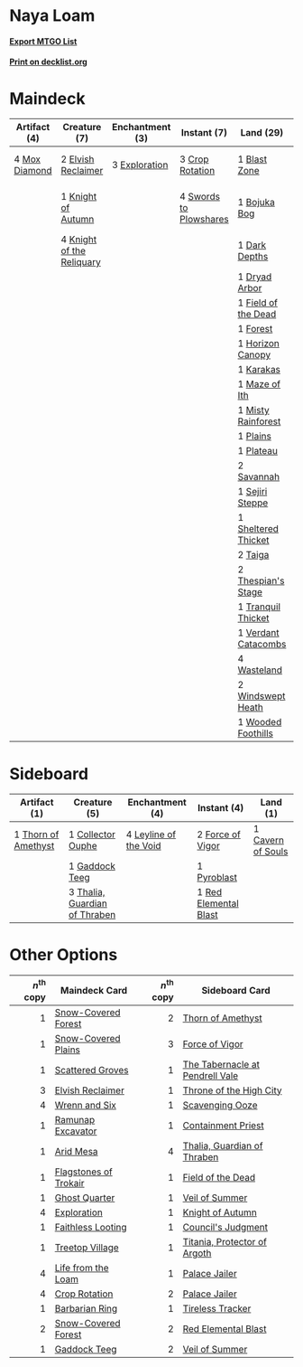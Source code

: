 # Naya Loam

#### [Export MTGO List](../collection/Naya%20Loam/Naya%20Loam.txt)
#### [Print on decklist.org](http://decklist.org/?deckmain=1%09Blast%20Zone%0A1%09Bojuka%20Bog%0A3%09Crop%20Rotation%0A1%09Dark%20Depths%0A1%09Dryad%20Arbor%0A2%09Elvish%20Reclaimer%0A3%09Exploration%0A1%09Field%20of%20the%20Dead%0A1%09Forest%0A4%09Green%20Sun's%20Zenith%0A1%09Horizon%20Canopy%0A1%09Karakas%0A1%09Knight%20of%20Autumn%0A4%09Knight%20of%20the%20Reliquary%0A3%09Life%20from%20the%20Loam%0A1%09Maze%20of%20Ith%0A1%09Misty%20Rainforest%0A4%09Mox%20Diamond%0A1%09Plains%0A1%09Plateau%0A2%09Savannah%0A1%09Sejiri%20Steppe%0A1%09Sheltered%20Thicket%0A4%09Swords%20to%20Plowshares%0A2%09Taiga%0A2%09Thespian's%20Stage%0A1%09Tranquil%20Thicket%0A1%09Verdant%20Catacombs%0A4%09Wasteland%0A2%09Windswept%20Heath%0A1%09Wooded%20Foothills%0A3%09Wrenn%20and%20Six&deckside=1%09Cavern%20of%20Souls%0A1%09Collector%20Ouphe%0A2%09Force%20of%20Vigor%0A1%09Gaddock%20Teeg%0A4%09Leyline%20of%20the%20Void%0A1%09Pyroblast%0A1%09Red%20Elemental%20Blast%0A3%09Thalia,%20Guardian%20of%20Thraben%0A1%09Thorn%20of%20Amethyst)
# Maindeck

|                                     Artifact (4)                                     |                                            Creature (7)                                            |                                    Enchantment (3)                                     |                                         Instant (7)                                          |                                          Land (29)                                           |                                     Planeswalker (3)                                     |                                          Sorcery (7)                                          |
|--------------------------------------------------------------------------------------|----------------------------------------------------------------------------------------------------|----------------------------------------------------------------------------------------|----------------------------------------------------------------------------------------------|----------------------------------------------------------------------------------------------|------------------------------------------------------------------------------------------|-----------------------------------------------------------------------------------------------|
|4 [Mox Diamond](http://gatherer.wizards.com/Pages/Card/Details.aspx?multiverseid=5193)|2 [Elvish Reclaimer](http://gatherer.wizards.com/Pages/Card/Details.aspx?multiverseid=466923)       |3 [Exploration](http://gatherer.wizards.com/Pages/Card/Details.aspx?multiverseid=382262)|3 [Crop Rotation](http://gatherer.wizards.com/Pages/Card/Details.aspx?multiverseid=417430)    |1 [Blast Zone](http://gatherer.wizards.com/Pages/Card/Details.aspx?multiverseid=461171)       |3 [Wrenn and Six](http://gatherer.wizards.com/Pages/Card/Details.aspx?multiverseid=464166)|4 [Green Sun's Zenith](http://gatherer.wizards.com/Pages/Card/Details.aspx?multiverseid=413711)|
|                                                                                      |1 [Knight of Autumn](http://gatherer.wizards.com/Pages/Card/Details.aspx?multiverseid=452933)       |                                                                                        |4 [Swords to Plowshares](http://gatherer.wizards.com/Pages/Card/Details.aspx?multiverseid=869)|1 [Bojuka Bog](http://gatherer.wizards.com/Pages/Card/Details.aspx?multiverseid=376269)       |                                                                                          |3 [Life from the Loam](http://gatherer.wizards.com/Pages/Card/Details.aspx?multiverseid=338409)|
|                                                                                      |4 [Knight of the Reliquary](http://gatherer.wizards.com/Pages/Card/Details.aspx?multiverseid=189145)|                                                                                        |                                                                                              |1 [Dark Depths](http://gatherer.wizards.com/Pages/Card/Details.aspx?multiverseid=121155)      |                                                                                          |                                                                                               |
|                                                                                      |                                                                                                    |                                                                                        |                                                                                              |1 [Dryad Arbor](http://gatherer.wizards.com/Pages/Card/Details.aspx?multiverseid=136196)      |                                                                                          |                                                                                               |
|                                                                                      |                                                                                                    |                                                                                        |                                                                                              |1 [Field of the Dead](http://gatherer.wizards.com/Pages/Card/Details.aspx?multiverseid=467001)|                                                                                          |                                                                                               |
|                                                                                      |                                                                                                    |                                                                                        |                                                                                              |1 [Forest](http://gatherer.wizards.com/Pages/Card/Details.aspx?multiverseid=439860)           |                                                                                          |                                                                                               |
|                                                                                      |                                                                                                    |                                                                                        |                                                                                              |1 [Horizon Canopy](http://gatherer.wizards.com/Pages/Card/Details.aspx?multiverseid=409571)   |                                                                                          |                                                                                               |
|                                                                                      |                                                                                                    |                                                                                        |                                                                                              |1 [Karakas](http://gatherer.wizards.com/Pages/Card/Details.aspx?multiverseid=413782)          |                                                                                          |                                                                                               |
|                                                                                      |                                                                                                    |                                                                                        |                                                                                              |1 [Maze of Ith](http://gatherer.wizards.com/Pages/Card/Details.aspx?multiverseid=1824)        |                                                                                          |                                                                                               |
|                                                                                      |                                                                                                    |                                                                                        |                                                                                              |1 [Misty Rainforest](http://gatherer.wizards.com/Pages/Card/Details.aspx?multiverseid=405102) |                                                                                          |                                                                                               |
|                                                                                      |                                                                                                    |                                                                                        |                                                                                              |1 [Plains](http://gatherer.wizards.com/Pages/Card/Details.aspx?multiverseid=439856)           |                                                                                          |                                                                                               |
|                                                                                      |                                                                                                    |                                                                                        |                                                                                              |1 [Plateau](http://gatherer.wizards.com/Pages/Card/Details.aspx?multiverseid=880)             |                                                                                          |                                                                                               |
|                                                                                      |                                                                                                    |                                                                                        |                                                                                              |2 [Savannah](http://gatherer.wizards.com/Pages/Card/Details.aspx?multiverseid=881)            |                                                                                          |                                                                                               |
|                                                                                      |                                                                                                    |                                                                                        |                                                                                              |1 [Sejiri Steppe](http://gatherer.wizards.com/Pages/Card/Details.aspx?multiverseid=243453)    |                                                                                          |                                                                                               |
|                                                                                      |                                                                                                    |                                                                                        |                                                                                              |1 [Sheltered Thicket](http://gatherer.wizards.com/Pages/Card/Details.aspx?multiverseid=426950)|                                                                                          |                                                                                               |
|                                                                                      |                                                                                                    |                                                                                        |                                                                                              |2 [Taiga](http://gatherer.wizards.com/Pages/Card/Details.aspx?multiverseid=883)               |                                                                                          |                                                                                               |
|                                                                                      |                                                                                                    |                                                                                        |                                                                                              |2 [Thespian's Stage](http://gatherer.wizards.com/Pages/Card/Details.aspx?multiverseid=366353) |                                                                                          |                                                                                               |
|                                                                                      |                                                                                                    |                                                                                        |                                                                                              |1 [Tranquil Thicket](http://gatherer.wizards.com/Pages/Card/Details.aspx?multiverseid=220494) |                                                                                          |                                                                                               |
|                                                                                      |                                                                                                    |                                                                                        |                                                                                              |1 [Verdant Catacombs](http://gatherer.wizards.com/Pages/Card/Details.aspx?multiverseid=405113)|                                                                                          |                                                                                               |
|                                                                                      |                                                                                                    |                                                                                        |                                                                                              |4 [Wasteland](http://gatherer.wizards.com/Pages/Card/Details.aspx?multiverseid=413790)        |                                                                                          |                                                                                               |
|                                                                                      |                                                                                                    |                                                                                        |                                                                                              |2 [Windswept Heath](http://gatherer.wizards.com/Pages/Card/Details.aspx?multiverseid=405115)  |                                                                                          |                                                                                               |
|                                                                                      |                                                                                                    |                                                                                        |                                                                                              |1 [Wooded Foothills](http://gatherer.wizards.com/Pages/Card/Details.aspx?multiverseid=405116) |                                                                                          |                                                                                               |


# Sideboard

|                                         Artifact (1)                                         |                                              Creature (5)                                              |                                        Enchantment (4)                                         |                                         Instant (4)                                         |                                          Land (1)                                          |
|----------------------------------------------------------------------------------------------|--------------------------------------------------------------------------------------------------------|------------------------------------------------------------------------------------------------|---------------------------------------------------------------------------------------------|--------------------------------------------------------------------------------------------|
|1 [Thorn of Amethyst](http://gatherer.wizards.com/Pages/Card/Details.aspx?multiverseid=140166)|1 [Collector Ouphe](http://gatherer.wizards.com/Pages/Card/Details.aspx?multiverseid=464107)            |4 [Leyline of the Void](http://gatherer.wizards.com/Pages/Card/Details.aspx?multiverseid=107682)|2 [Force of Vigor](http://gatherer.wizards.com/Pages/Card/Details.aspx?multiverseid=464113)  |1 [Cavern of Souls](http://gatherer.wizards.com/Pages/Card/Details.aspx?multiverseid=278058)|
|                                                                                              |1 [Gaddock Teeg](http://gatherer.wizards.com/Pages/Card/Details.aspx?multiverseid=140188)               |                                                                                                |1 [Pyroblast](http://gatherer.wizards.com/Pages/Card/Details.aspx?multiverseid=4083)         |                                                                                            |
|                                                                                              |3 [Thalia, Guardian of Thraben](http://gatherer.wizards.com/Pages/Card/Details.aspx?multiverseid=442025)|                                                                                                |1 [Red Elemental Blast](http://gatherer.wizards.com/Pages/Card/Details.aspx?multiverseid=814)|                                                                                            |


# Other Options

|*n*<sup>th</sup> copy|                                         Maindeck Card                                          |*n*<sup>th</sup> copy|                                             Sideboard Card                                             |
|--------------------:|------------------------------------------------------------------------------------------------|--------------------:|--------------------------------------------------------------------------------------------------------|
|                    1|[Snow-Covered Forest](http://gatherer.wizards.com/Pages/Card/Details.aspx?multiverseid=121192)  |                    2|[Thorn of Amethyst](http://gatherer.wizards.com/Pages/Card/Details.aspx?multiverseid=140166)            |
|                    1|[Snow-Covered Plains](http://gatherer.wizards.com/Pages/Card/Details.aspx?multiverseid=121267)  |                    3|[Force of Vigor](http://gatherer.wizards.com/Pages/Card/Details.aspx?multiverseid=464113)               |
|                    1|[Scattered Groves](http://gatherer.wizards.com/Pages/Card/Details.aspx?multiverseid=426949)     |                    1|[The Tabernacle at Pendrell Vale](http://gatherer.wizards.com/Pages/Card/Details.aspx?multiverseid=1690)|
|                    3|[Elvish Reclaimer](http://gatherer.wizards.com/Pages/Card/Details.aspx?multiverseid=466923)     |                    1|[Throne of the High City](http://gatherer.wizards.com/Pages/Card/Details.aspx?multiverseid=416837)      |
|                    4|[Wrenn and Six](http://gatherer.wizards.com/Pages/Card/Details.aspx?multiverseid=464166)        |                    1|[Scavenging Ooze](http://gatherer.wizards.com/Pages/Card/Details.aspx?multiverseid=420783)              |
|                    1|[Ramunap Excavator](http://gatherer.wizards.com/Pages/Card/Details.aspx?multiverseid=430818)    |                    1|[Containment Priest](http://gatherer.wizards.com/Pages/Card/Details.aspx?multiverseid=389470)           |
|                    1|[Arid Mesa](http://gatherer.wizards.com/Pages/Card/Details.aspx?multiverseid=405092)            |                    4|[Thalia, Guardian of Thraben](http://gatherer.wizards.com/Pages/Card/Details.aspx?multiverseid=442025)  |
|                    1|[Flagstones of Trokair](http://gatherer.wizards.com/Pages/Card/Details.aspx?multiverseid=116733)|                    1|[Field of the Dead](http://gatherer.wizards.com/Pages/Card/Details.aspx?multiverseid=467001)            |
|                    1|[Ghost Quarter](http://gatherer.wizards.com/Pages/Card/Details.aspx?multiverseid=389534)        |                    1|[Veil of Summer](http://gatherer.wizards.com/Pages/Card/Details.aspx?multiverseid=466952)               |
|                    4|[Exploration](http://gatherer.wizards.com/Pages/Card/Details.aspx?multiverseid=382262)          |                    1|[Knight of Autumn](http://gatherer.wizards.com/Pages/Card/Details.aspx?multiverseid=452933)             |
|                    1|[Faithless Looting](http://gatherer.wizards.com/Pages/Card/Details.aspx?multiverseid=389512)    |                    1|[Council's Judgment](http://gatherer.wizards.com/Pages/Card/Details.aspx?multiverseid=382239)           |
|                    1|[Treetop Village](http://gatherer.wizards.com/Pages/Card/Details.aspx?multiverseid=106455)      |                    1|[Titania, Protector of Argoth](http://gatherer.wizards.com/Pages/Card/Details.aspx?multiverseid=389721) |
|                    4|[Life from the Loam](http://gatherer.wizards.com/Pages/Card/Details.aspx?multiverseid=338409)   |                    1|[Palace Jailer](http://gatherer.wizards.com/Pages/Card/Details.aspx?multiverseid=416775)                |
|                    4|[Crop Rotation](http://gatherer.wizards.com/Pages/Card/Details.aspx?multiverseid=417430)        |                    2|[Palace Jailer](http://gatherer.wizards.com/Pages/Card/Details.aspx?multiverseid=416775)                |
|                    1|[Barbarian Ring](http://gatherer.wizards.com/Pages/Card/Details.aspx?multiverseid=29906)        |                    1|[Tireless Tracker](http://gatherer.wizards.com/Pages/Card/Details.aspx?multiverseid=409997)             |
|                    2|[Snow-Covered Forest](http://gatherer.wizards.com/Pages/Card/Details.aspx?multiverseid=121192)  |                    2|[Red Elemental Blast](http://gatherer.wizards.com/Pages/Card/Details.aspx?multiverseid=814)             |
|                    1|[Gaddock Teeg](http://gatherer.wizards.com/Pages/Card/Details.aspx?multiverseid=140188)         |                    2|[Veil of Summer](http://gatherer.wizards.com/Pages/Card/Details.aspx?multiverseid=466952)               |

